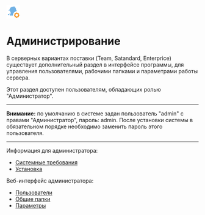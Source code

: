 ![](../media/app/icons/admin_18/admin_default-01.svg) 
# Администрирование


В серверных вариантах поставки (Team, Satandard, Enterprice) существует дополнительный раздел в интерфейсе программы, для управления пользователями, рабочими папками и параметрами работы сервера.

Этот раздел доступен пользователям, обладающих ролью "Администратор".

----

**Внимание:** по умолчанию в системе задан пользователь "admin" с правами "Администратор", пароль: admin.
После установки системы в обязательном порядке необходимо заменить пароль этого пользователя.

----

Информация для администратора:

 * [Системные требования ](../system-requirements)
 * [Установка](../app/admin/installation.md)

Веб-интерфейс администратора:

 * [Пользователи](../app/admin/users.md)
 * [Общие папки](../app/admin/shared_folder.md)
 * [Параметры](../app/admin/parameters.md)





